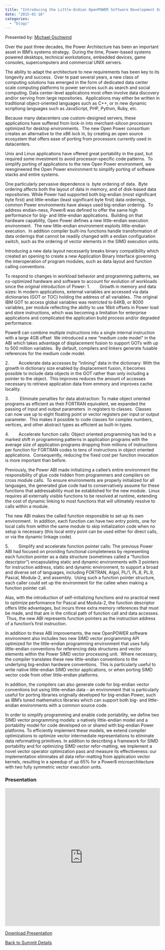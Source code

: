 ```yaml
---
title: "Introducing the Little-Endian OpenPOWER Software Development Environment  and its application programming interfaces"
date: "2015-01-16"
categories: 
  - "blogs"
---
```


Presented by: [Michael Gschwind](https://www.linkedin.com/profile/view?id=7012740&authType=NAME_SEARCH&authToken=oq4A&locale=en_US&srchid=32272301421438067339&srchindex=1&srchtotal=9&trk=vsrp_people_res_name&trkInfo=VSRPsearchId%3A32272301421438067339%2CVSRPtargetId%3A7012740%2CVSRPcmpt%3Aprimary)

Over the past three decades, the Power Architecture has been an important asset in IBM’s systems strategy.  During the time, Power-based systems powered desktops, technical workstations, embedded devices, game consoles, supercomputers and commercial UNIX servers.

The ability to adapt the architecture to new requirements has been key to its longevity and success.  Over te past several years, a new class of computing solutions has emerged in the form of dedicated data center scale computing platforms to power services such as search and social computing. Data center-level applications most often involve data discovery and/or serving from large repositories.  Applications may either be written in traditional object-oriented languages such as C++, or in new dynamic scriptiong languages such as JavaScript, PHP, Python, Ruby, etc.

Because many datacenters use custom-designed servers, these applications have suffered from lock-in into merchant-silicon processors optimized for desktop environments.  The new Open Power consortium creates an alternative to the x86 lock in, by creating an open source ecosystem that offers ease of porting from processors currently used in datacenters.

Unix and Linux applications have offered great portability in the past, but required some investment to avoid processor-specific code patterns.  To simplify porting of applications to the new Open Power environment, we reengineered the Open Power environment to simplify porting of software stacks and entire systems.

One particularly pervasive dependence is  byte ordering of data.  Byte ordering affects both the layout of data in memory, and of disk-based data repositories. While Power had supported both big-endian (most significant byte first) and little-endian (least significant byte first) data orderings, common Power environments have always used big-endian ordering.  To address endian-ness, Power8 was defined to offer the same high performance for big- and little-endian applications.  Building on that hardware capability, Open Power defines a new little-endian execution environment.  The new little-endian environment exploits little-endian execution.  In addition compiler built-ins functions handle transformation of data orderings that cannot be readily changed with a endian configuration switch, such as the ordering of vector elements in the SIMD execution units.

Introducing a new data layout necessarily breaks binary compatibility which created an opening to create a new Application Binary Interface governing the interoperation of program modules, such as data layout and function calling conventions.

To respond to changes in workload behavior and programming patterns, we co-optimized hardware and software to account for evolution of workloads since the original introduction of Power: 1.        Growth in memory and data sizes: In modern applications, external variables are accessed via data dictionaries (GOT or TOC) holding the address of all variables.  The original IBM GOT to access global variables was restricted to 64KB, or 8000 variables, per module reflecting the ability to use 16bit offsets in Power load and store instructions, which was becoming a limitation for enterprise applications and complicated the application build process and/or degraded performance.

Power8 can combine multiple instructions into a single internal instruction with a large 4GB offset  We introduced a new “medium code model” in the ABI which takes advantage of displacement fusion to support GOTs with up to 500 million variables.  By default, compilers and linkers generate fusable references for the medium code model.

2\.        Accelerate data accesses by “inlining” data in the dictionary: With the growth in dictionary size enabled by displacement fusion, it becomes possible to include data objects in the GOT rather than only including a pointer to the object.  This improves reduces the amount of accesses necessary to retrieve application data from emmory and improves cache locality.

3\.         Eliminate penalties for data abstraction: To make object oriented programs as efficient as their FORTRAN equivalent, we expanded the passing of input and output parameters  in registers to classes.  Classes can now use up to eight floating point or vector registers per input or output parameter.  This makes it possible to code classes for complex numbers, vertices, and other abstract types as efficient as built-in types.

4\.        Accelerate function calls: Object oriented programming has led to a marked shift in programming patterns in application programs with the average size of application programs dropping from millions of instructions per function for FORTRAN codes to tens of instructions in object oriented applications.  Consequently, reducing the fixed cost per function invocation is more important than before.

Previously, the Power ABI made initializing a callee’s entire environment the responsibility of glue code hidden from programmers and compilers on cross module calls.  To ensure environments are properly initialized for all languages, the generated glue code had to conservatively assume for these functions that addressability must be established for the new module.  Linux requires all externally visible functions to be resolved at runtime, extending the cost of dynamic linking to most functions that will ultimately resolve to calls within a module.

The new ABI makes the called function responsible to set up its own environment.  In addition, each function can have two entry points, one for local calls from within the same module to skip initialization code when no setup is necessary (this local entry point can be used either for direct calls, or via the dynamic linkage code).

5\.        Simplify and accelerate function pointer calls: The previous Power ABI had focused on providing functional completeness by representing each function pointer as a data structure (sometimes called a “function descriptor”) encapsulating static and dynamic environments with 3 pointers for instruction address, static and dynamic environment, to support a broad and diverse set of languages, including FORTRAN, Algol, PL/1, PL.8, PL.9, Pascal, Modula-2, and assembly.  Using such a function pointer structure, each caller could set up the environment for the callee when making a function pointer call.

Alas, with the introduction of self-initializing functions and no practical need to optimize performance for Pascal and Modula-2, the function descriptor offers little advantages, but incurs three extra memory references that must be made, and that are in the critical path of function call and data accesses.  Thus, the new ABI represents function pointers as the instruction address of a function’s first instruction.

In addition to these ABI improvements, the new OpenPOWER software environment also includes two new SIMD vector programming API optimized for the little-endian programming environment that uses fully little-endian conventions for referencing data structures and vector elements within the Power SIMD vector processing unit.  Where necessary, the compiler translates these new little-endian conventions to the underlying big-endian hardware conventions.  This is particularly useful to write native little-endian SIMD vector applications, or when porting SIMD vector code from other little-endian platforms.

In addition, the compilers can also generate code for big-endian vector conventions but using little-endian data – an environment that is particularly useful for porting libraries originally developed for big-endian Power, such as IBM’s tuned mathematics libraries which can support both big- and little-endian environments with a common source code.

In order to simplify programming and enable code portability, we define two SIMD vector programming models: a natively little-endian model and a portability model for code developed on or shared with big-endian Power platforms. To efficiently implement these models, we extend compiler optimizations to optimize vector intermediate representations to eliminate data reformatting primitives. In addition to describing a framework for SIMD portability and for optimizing SIMD vector refor-matting, we implement a novel vector operator optimization pass and measure its effectiveness: our implementation eliminates all data refor-matting from application vector kernels, resulting in a speedup of up 65% for a Power8 microarchitecture with two fully symmetric vector execution units.

### Presentation

<iframe src="https://openpowerfoundation.org/wp-content/uploads/2015/03/Gschwind1_OPF2015_IBM_031315_final.pdf" width="100%" height="450" frameborder="0"></iframe>

 [Download Presentation](https://openpowerfoundation.org/wp-content/uploads/2015/03/Gschwind1_OPF2015_IBM_031315_final.pdf)

[Back to Summit Details](javascript:history.back())
